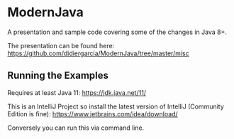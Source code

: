 # ModernJava

A presentation and sample code covering some of the changes in Java 8+. 

The presentation can be found here: 
https://github.com/didiergarcia/ModernJava/tree/master/misc

## Running the Examples

Requires at least Java 11: https://jdk.java.net/11/

This is an IntelliJ Project so install the latest version of IntelliJ (Community Edition is fine): https://www.jetbrains.com/idea/download/

Conversely you can run this via command line.
